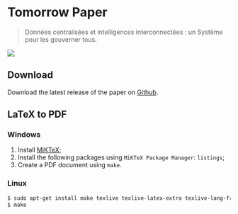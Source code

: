 # Tomorrow Paper
> Données centralisées et intelligences interconnectées : un Système pour les gouverner tous.

[![](https://api.travis-ci.org/tomorrow-paper/paper.svg?branch=master)](https://travis-ci.org/tomorrow-paper/paper)

## Download

Download the latest release of the paper on [Github](https://github.com/tomorrow-paper/paper/releases).

## LaTeX to PDF

### Windows

1. Install [MiKTeX](https://miktex.org/download);
2. Install the following packages using `MiKTeX Package Manager`: `listings`;
3. Create a PDF document using `make`.

### Linux

```sh
$ sudo apt-get install make texlive texlive-latex-extra texlive-lang-french
$ make
```